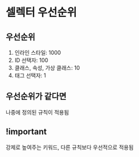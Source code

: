 # 셀렉터 우선순위

## 우선순위

1. 인라인 스타일: 1000
2. ID 선택자: 100
3. 클래스, 속성, 가상 클래스: 10
4. 태그 선택자: 1

## 우선순위가 같다면

나중에 정의된 규칙이 적용됨

## !important

강제로 높여주는 키워드, 다른 규칙보다 우선적으로 적용됨
